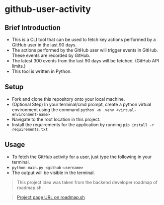# github-user-activity

## Brief Introduction
- This is a CLI tool that can be used to fetch key actions performed by a GitHub user in the last 90 days. 
- The actions performed by the GitHub user will trigger events in GitHub. These events are recorded by GitHub.  
- The latest 300 events from the last 90 days will be fetched. (GitHub API limits.)
- This tool is written in Python. 

## Setup
- Fork and clone this repository onto your local machine. 
- (Optional Step) In your terminal/cmd prompt, create a python virtual environment using the command 
`python -m .venv <virtual-environment-name>`
- Navigate to the root location in this project. 
- Install the requirements for the application by running `pip install -r requirements.txt`

## Usage 
- To fetch the GitHub activity for a user, just type the following in your terminal.
- `python main.py <github-username>`
- The output will be visible in the terminal.

> This project idea was taken from the backend developer roadmap of roadmap.sh.

> [Project page URL on roadmap.sh](https://roadmap.sh/projects/github-user-activity)